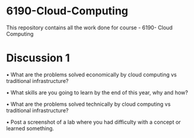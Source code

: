 # 6190-Cloud-Computing

This repository contains all the work done for course - 6190- Cloud Computing

# Discussion 1

•	What are the problems solved economically by cloud computing vs traditional infrastructure?

•	What skills are you going to learn by the end of this year, why and how?

•	What are the problems solved technically by cloud computing vs traditional infrastructure?

•	Post a screenshot of a lab where you had difficulty with a concept or learned something. 
